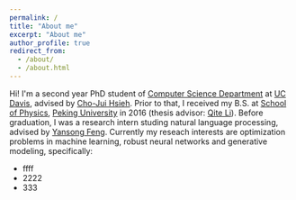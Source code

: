 ```yaml
---
permalink: /
title: "About me"
excerpt: "About me"
author_profile: true
redirect_from: 
  - /about/
  - /about.html
---
```


Hi! I'm a second year PhD student of [Computer Science Department](http://www.cs.ucdavis.edu/) at [UC Davis](https://www.ucdavis.edu/), advised by [Cho-Jui Hsieh](http://www.stat.ucdavis.edu/~chohsieh/rf/). Prior to that, I received my B.S. at [School of Physics](http://www.phy.pku.edu.cn/English.html), [Peking University](http://english.pku.edu.cn/) in 2016 (thesis advisor: [Qite Li](http://www.phy.pku.edu.cn/~liqt/index.html)). Before graduation, I was a research intern studing natural language processing, advised by [Yansong Feng](https://sites.google.com/site/ysfeng/home). Currently my reseach interests are optimization problems in machine learning, robust neural networks and generative modeling, specifically:

+ ffff
+ 2222
+ 333



